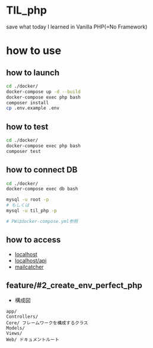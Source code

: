 # TIL_php
save what today I learned in Vanilla PHP(=No Framework)

# how to use

## how to launch
```bash
cd ./docker/
docker-compose up -d --build
docker-compose exec php bash
composer install
cp .env.example .env
```

## how to test
```bash
cd ./docker/
docker-compose exec php bash
composer test
```

## how to connect DB
```bash
cd ./docker/
docker-compose exec db bash

mysql -u root -p
# もしくは
mysql -u til_php -p 

# PWはdocker-compose.yml参照
```

## how to access
- [localhost](http://localhost:8080/)
- [localhost/api](http://localhost:8080/)
- [mailcatcher](http://localhost:1080/)

## feature/#2_create_env_perfect_php

- 構成図
```
app/
Controllers/
Core/ フレームワークを構成するクラス
Models/
Views/
Web/ ドキュメントルート
```
